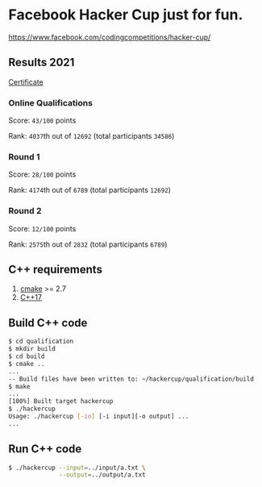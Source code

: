# Facebook Hacker Cup just for fun.

https://www.facebook.com/codingcompetitions/hacker-cup/

## Results 2021


[Certificate](https://www.facebook.com/codingcompetitions/hacker-cup/2021/certificate/2945131779054766)

### Online Qualifications

Score: `43/100` points

Rank: `4037`th out of `12692` (total participants `34586`)

### Round 1

Score: `28/100` points

Rank: `4174`th out of `6789` (total participants `12692`)

### Round 2

Score: `12/100` points

Rank: `2575`th out of `2832` (total participants `6789`)

## C++ requirements

1. [cmake](https://cmake.org/) >= 2.7
2. [C++17](https://en.wikipedia.org/wiki/C%2B%2B17)

## Build C++ code

```bash
$ cd qualification
$ mkdir build
$ cd build
$ cmake ..
...
-- Build files have been written to: ~/hackercup/qualification/build
$ make
...
[100%] Built target hackercup
$ ./hackercup
Usage: ./hackercup [-io] [-i input][-o output] ...
...
```

## Run C++ code


```bash
$ ./hackercup --input=../input/a.txt \
              --output=../output/a.txt
```